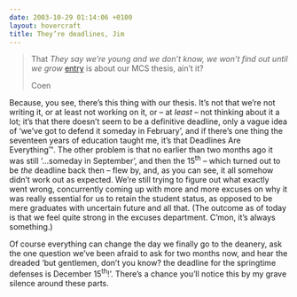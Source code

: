 ```yaml
---
date: 2003-10-29 01:14:06 +0100
layout: hovercraft
title: They’re deadlines, Jim
---
```


> That <cite>They say we’re young and we don’t know, we won’t find out until we grow</cite> [entry](they-say-were-young 'the previous eel') is about our MCS thesis, ain’t it?
>
> Coen

Because, you see, there’s this thing with our thesis. It’s not that we’re not writing it, or at least not working on it, or – at _least_ – not thinking about it a lot; it’s that there doesn’t seem to be a definitive deadline, only a vague idea of ‘we’ve got to defend it someday in February’, and if there’s one thing the seventeen years of education taught me, it’s that Deadlines Are Everything™. The other problem is that no earlier than two months ago it was still ‘…someday in September’, and then the 15<sup>th</sup> – which turned out to be _the_ deadline back then – flew by, and, as you can see, it all somehow didn’t work out as expected. We’re still trying to figure out what exactly went wrong, concurrently coming up with more and more excuses on why it was really essential for us to retain the student status, as opposed to be mere graduates with uncertain future and all that. (The outcome as of today is that we feel quite strong in the excuses department. C’mon, it’s always something.)

Of course everything can change the day we finally go to the deanery, ask the one question we’ve been afraid to ask for two months now, and hear the dreaded ‘but gentlemen, don’t you know? the deadline for the springtime defenses is December 15<sup>th</sup>!’. There’s a chance you’ll notice this by my grave silence around these parts.
